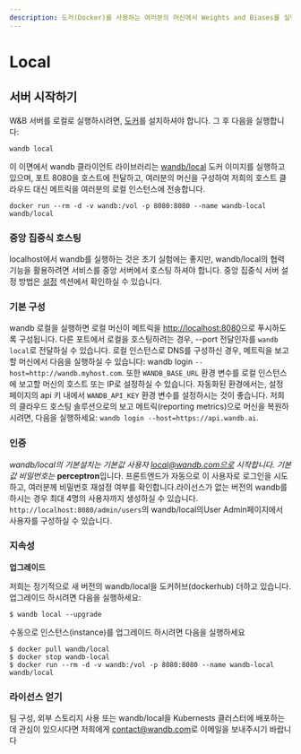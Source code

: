 ```yaml
---
description: 도커(Docker)를 사용하는 여러분의 머신에서 Weights and Biases를 실행하세요
---
```


# Local

## **서버 시작하기**

W&B 서버를 로컬로 실행하시려면, [도커](https://www.docker.com/products/docker-desktop)를 설치하셔야 합니다. 그 후 다음을 실행합니다:

```text
wandb local
```

이 이면에서 wandb 클라이언트 라이브러리는 [wandb/local](https://hub.docker.com/repository/docker/wandb/local) 도커 이미지를 실행하고 있으며, 포트 8080을 호스트에 전달하고, 여러분의 머신을 구성하여 저희의 호스트 클라우드 대신 메트릭을 여러분의 로컬 인스턴스에 전송합니다.

```text
docker run --rm -d -v wandb:/vol -p 8080:8080 --name wandb-local wandb/local
```

### **중앙 집중식 호스팅**

localhost에서 wandb를 실행하는 것은 초기 실험에는 좋지만, wandb/local의 협력 기능을 활용하려면 서비스를 중앙 서버에서 호스팅 하셔야 합니다. 중앙 집중식 서버 설정 방법은 [설정](https://docs.wandb.com/self-hosted/setup) 섹션에서 확인하실 수 있습니다.

###  **기본 구성**

wandb 로컬을 실행하면 로컬 머신이 메트릭을 [http://localhost:8080](http://localhost:8080/)으로 푸시하도록 구성됩니다. 다른 포트에서 로컬을 호스팅하려는 경우, --port 전달인자를 `wandb local`로 전달하실 수 있습니다. 로컬 인스턴스로 DNS를 구성하신 경우, 메트릭을 보고할 머신에서 다음을 실행하실 수 있습니다: wandb login `--host=http://wandb.myhost.com`. 또한 `WANDB_BASE_URL` 환경 변수를 로컬 인스턴스에 보고할 머신의 호스트 또는 IP로 설정하실 수 있습니다. 자동화된 환경에서는, 설정 페이지의 api 키 내에서 `WANDB_API_KEY` 환경 변수를 설정하시는 것이 좋습니다. 저희의 클라우드 호스팅 솔루션으로의 보고 메트릭\(reporting metrics\)으로 머신을 복원하시려면, 다음을 실행하세요: `wandb login --host=https://api.wandb.ai`.

###  **인증**

_wandb/local의 기본설치는 기본값 사용자 local@wandb.com으로 시작합니다. 기본값 비밀번호는_ **perceptron**입니다. 프론트엔드가 자동으로 이 사용자로 로그인을 시도하고, 여러분께 비밀번호 재설정 여부를 확인합니다.라이선스가 없는 버전의 wandb를 하시는 경우 최대 4명의 사용자까지 생성하실 수 있습니다. `http://localhost:8080/admin/users`의 wandb/local의User Admin페이지에서 사용자를 구성하실 수 있습니다.

###  **지속성**

**업그레이드**

저희는 정기적으로 새 버전의 wandb/local을 도커허브\(dockerhub\) 더하고 있습니다. 업그레이드 하시려면 다음을 실행하세요:

```text
$ wandb local --upgrade
```

수동으로 인스턴스\(instance\)를 업그레이드 하시려면 다음을 실행하세요

```text
$ docker pull wandb/local
$ docker stop wandb-local
$ docker run --rm -d -v wandb:/vol -p 8080:8080 --name wandb-local wandb/local
```

###  **라이선스 얻기**

팀 구성, 외부 스토리지 사용 또는 wandb/local을 Kubernests 클러스터에 배포하는 데 관심이 있으시다면 저희에게 [contact@wandb.com](mailto:contact@wandb.com)로 이메일을 보내주시기 바랍니다

